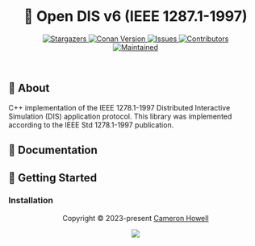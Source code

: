 <h1 align="center">
  <img
    src="https://raw.githubusercontent.com/catppuccin/catppuccin/main/assets/misc/transparent.png"
    height="30"
    width="0px"
  />
  💎 Open DIS v6 (IEEE 1287.1-1997)
  <img
    src="https://raw.githubusercontent.com/catppuccin/catppuccin/main/assets/misc/transparent.png"
    height="30"
    width="0px"
  />
</h1>

<p align="center">
  <a href="https://github.com/crhowell3/opendis6/stargazers">
    <img
      alt="Stargazers"
      src="https://img.shields.io/github/stars/crhowell3/opendis6?style=for-the-badge&logo=starship&color=b16286&logoColor=d9e0ee&labelColor=282a36"
    />
  </a>
  <a href="https://conan.io/center/recipes/opendis6">
    <img
      alt="Conan Version"
      src="https://img.shields.io/conan/v/opendis6?style=for-the-badge&logo=rust&color=458588&logoColor=d9e0ee&labelColor=282a36"
    />
  </a>
  <a href="https://github.com/crhowell3/opendis6/issues">
    <img
      alt="Issues"
      src="https://img.shields.io/github/issues/crhowell3/opendis6?style=for-the-badge&logo=gitbook&color=d79921&logoColor=d9e0ee&labelColor=282a36"
    />
  </a>
  <a href="https://github.com/crhowell3/opendis6/contributors">
    <img
      alt="Contributors"
      src="https://img.shields.io/github/contributors/crhowell3/opendis6?style=for-the-badge&logo=opensourceinitiative&color=689d6a&logoColor=d9e0ee&labelColor=282a36"
    />
  </a>
  <br/>
  <a href="#">
    <img
      alt="Maintained"
      src="https://img.shields.io/maintenance/yes/2024?style=for-the-badge&color=98971a&labelColor=282a36"
    />
  </a>
</p>

&nbsp;

## 💭 About
C++ implementation of the IEEE 1278.1-1997 Distributed Interactive Simulation (DIS) application protocol. This library was implemented according to the IEEE Std 1278.1-1997 publication.

## 📕 Documentation

## 🔰 Getting Started
### Installation

<p align="center">
  Copyright &copy; 2023-present
  <a href="https://github.com/crhowell3" target="_blank">Cameron Howell</a>
</p>
<p align="center">
  <a href="https://github.com/crhowell3/opendis6/blob/main/LICENSE"
    ><img
      src="https://img.shields.io/static/v1.svg?style=for-the-badge&label=License&message=BSD-2-Clause&logoColor=d9e0ee&colorA=282a36&colorB=b16286"
  /></a>
</p>
